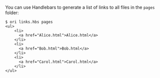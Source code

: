You can use Handlebars to generate a list of links to all files in the `pages` folder:

```console
$ ori links.hbs pages
<ul>
    <li>
      <a href="Alice.html">Alice.html</a>
    </li>
    <li>
      <a href="Bob.html">Bob.html</a>
    </li>
    <li>
      <a href="Carol.html">Carol.html</a>
    </li>
</ul>
```
